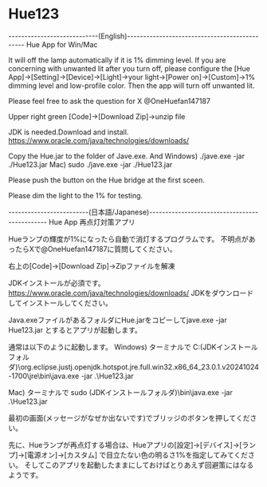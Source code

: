 # Hue123
----------------------------(English)----------------------------------------------
Hue App for Win/Mac

It will off the lamp automatically if it is 1% dimming level.
If you are concerning with unwanted lit after you turn off,
please configure the [Hue App]->[Setting]->[Device]->[Light]->your light->[Power on]->[Custom]->1% dimming level and low-profile color.
Then the app will turn off unwanted lit.

Please feel free to ask the question for X @OneHuefan147187

Upper right green [Code]->[Download Zip]->unzip file

JDK is needed.Download and install.
https://www.oracle.com/java/technologies/downloads/

Copy the Hue.jar to the folder of Jave.exe.
And 
Windows)
./jave.exe -jar ./Hue123.jar
Mac)
sudo ./jave.exe -jar ./Hue123.jar

Please push the button on the Hue bridge at the first sceen.

Please dim the light to the 1% for testing.

-------------------------(日本語/Japanese)----------------------------------------------
Hue App 再点灯対策アプリ

Hueランプの輝度が1%になったら自動で消灯するプログラムです。
不明点があったらXで@OneHuefan147187に質問してください。

右上の[Code]->[Download Zip]->Zipファイルを解凍

JDKインストールが必須です。
https://www.oracle.com/java/technologies/downloads/
JDKをダウンロードしてインストールしてください。

Java.exeファイルがあるフォルダにHue.jarをコピーしてjave.exe -jar Hue123.jar
とするとアプリが起動します。

通常は以下のように起動します。
Windows)
ターミナルで
C:\(JDKインストールフォルダ)\org.eclipse.justj.openjdk.hotspot.jre.full.win32.x86_64_23.0.1.v20241024-1700\jre\bin\java.exe -jar .\Hue123.jar

Mac)
ターミナルで
sudo (JDKインストールフォルダ)\bin\java.exe -jar .\Hue123.jar

最初の画面(メッセージがなぜか出ないです)でブリッジのボタンを押してください。

先に、Hueランプが再点灯する場合は、Hueアプリの[設定]->[デバイス]->[ランプ]->[電源オン]->[カスタム]
で目立たない色の明るさ1%を指定してみてください。
そしてこのアプリを起動したままにしておけばとりあえず回避策にはなるようです。



